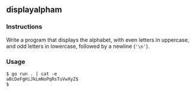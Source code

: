 ## displayalpham

### Instructions

Write a program that displays the alphabet, with even letters in uppercase, and odd letters in lowercase, followed by a newline (`'\n'`).

### Usage

```console
$ go run . | cat -e
aBcDeFgHiJkLmNoPqRsTuVwXyZ$
$
```

